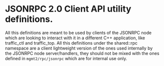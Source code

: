 # JSONRPC 2.0 Client API utility definitions.

All this definitions are meant to be used by clients of the JSONRPC node which
are looking to interact with it in a different C++ application, like traffic_ctl
and traffic_top.
All this definitions under the shared::rpc namespace are a client lightweight
version of the ones used internally by the JSONRPC node server/handlers, they
should not be mixed with the ones defined in `mgmt2/rpc/jsonrpc` which are for
internal use only.
